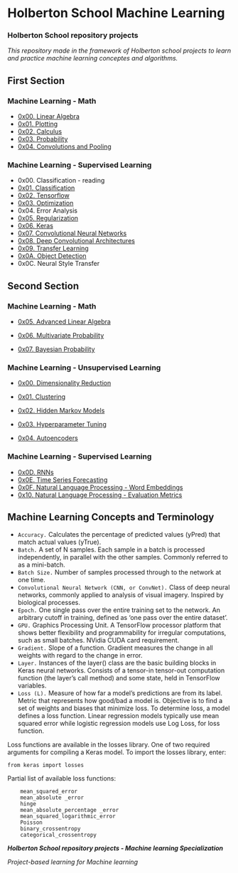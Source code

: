# **Holberton School Machine Learning**

### **Holberton School repository projects**
*This repository made in the framework of Holberton school projects to learn and practice machine learning conceptes and algorithms.*

## **First Section**
### **Machine Learning - Math**

* [0x00. Linear Algebra](./math/0x00-linear_algebra/)
* [0x01. Plotting](./math/0x01-plotting/)
* [0x02. Calculus](./math/0x02-calculus/)
* [0x03. Probability](./math/0x03-probability/)
* [0x04. Convolutions and Pooling](./math/0x04-convolutions_and_pooling/)
### **Machine Learning - Supervised Learning**

* 0x00. Classification - reading
* [0x01. Classification](./supervised_learning/0x01-classification/)
* [0x02. Tensorflow](./supervised_learning/0x02-tensorflow/)
* [0x03. Optimization](./supervised_learning/0x03-optimization/)
* 0x04. Error Analysis
* [0x05. Regularization](./supervised_learning/0x05-regularization/)
* [0x06. Keras](./supervised_learning/0x06-keras/)
* [0x07. Convolutional Neural Networks](./supervised_learning/0x07-cnn/)
* [0x08. Deep Convolutional Architectures](./supervised_learning/0x08-deep_cnns/)
* [0x09. Transfer Learning](./supervised_learning/0x09-transfer_learning/)
* [0x0A. Object Detection](./supervised_learning/0x0A-object_detection/)
* 0x0C. Neural Style Transfer


## **Second Section**

### **Machine Learning - Math**

* [0x05. Advanced Linear Algebra](./math/0x05-advanced_linear_algebra/)

* [0x06. Multivariate Probability](./math/0x06-multivariate_prob/)

* [0x07. Bayesian Probability](./math/0x07-bayesian_prob/)

### **Machine Learning - Unsupervised Learning**

* [0x00. Dimensionality Reduction](./unsupervised_learning/0x00-dimensionality_reduction/)

* [0x01. Clustering ](./unsupervised_learning/0x01-clustering/)

* [0x02. Hidden Markov Models](./unsupervised_learning/0x02-hmm/)

* [0x03. Hyperparameter Tuning](./unsupervised_learning/0x03-hyperparameter_tuning/)

* [0x04. Autoencoders](./unsupervised_learning/0x04-autoencoders/)

### **Machine Learning - Supervised Learning**

* [0x0D. RNNs](./supervised_learning/0x0D-RNNs/)
* [0x0E. Time Series Forecasting](./supervised_learning/0x0E-time_series/)
* [0x0F. Natural Language Processing - Word Embeddings](./supervised_learning/0x0F-word_embeddings/)
* [0x10. Natural Language Processing - Evaluation Metrics](./supervised_learning/0x10-nlp_metrics/)



## **Machine Learning Concepts and Terminology**

[](https://www.activestate.com/resources/quick-reads/what-is-a-keras-model/)

* `Accuracy.` Calculates the percentage of predicted values (yPred) that match actual values (yTrue).
* `Batch.` A set of N samples. Each sample in a batch is processed independently, in parallel with the other samples. Commonly referred to as a mini-batch.
* `Batch Size.` Number of samples processed through to the network at one time.
* `Convolutional Neural Network (CNN, or ConvNet).` Class of deep neural networks, commonly applied to analysis of visual imagery. Inspired by biological processes.
* `Epoch.` One single pass over the entire training set to the network. An arbitrary cutoff in training, defined as ‘one pass over the entire dataset’.
* `GPU.` Graphics Processing Unit. A TensorFlow processor platform that shows better flexibility and programmability for irregular computations, such as small batches. NVidia CUDA card requirement.
* `Gradient.` Slope of a function. Gradient measures the change in all weights with regard to the change in error.
* `Layer.` Instances of the layer() class are the basic building blocks in Keras neural networks. Consists of a tensor-in tensor-out computation function (the layer’s call method) and some state, held in TensorFlow variables.
* `Loss (L).` Measure of how far a model’s predictions are from its label. Metric that represents how good/bad a model is. Objective is to find a set of weights and biases that minimize loss. To determine loss, a model defines a loss function. Linear regression models typically use mean squared error while logistic regression models use Log Loss, for loss function.

Loss functions are available in the losses library. One of two required arguments for compiling a Keras model. To import the losses library, enter:
```
from keras import losses
```
Partial list of available loss functions:

		mean_squared_error
		mean_absolute _error
		hinge
		mean_absolute_percentage _error
		mean_squared_logarithmic_error
		Poisson
		binary_crossentropy
		categorical_crossentropy

***Holberton School repository projects - Machine learning Specialization***

*Project-based learning for Machine learning*